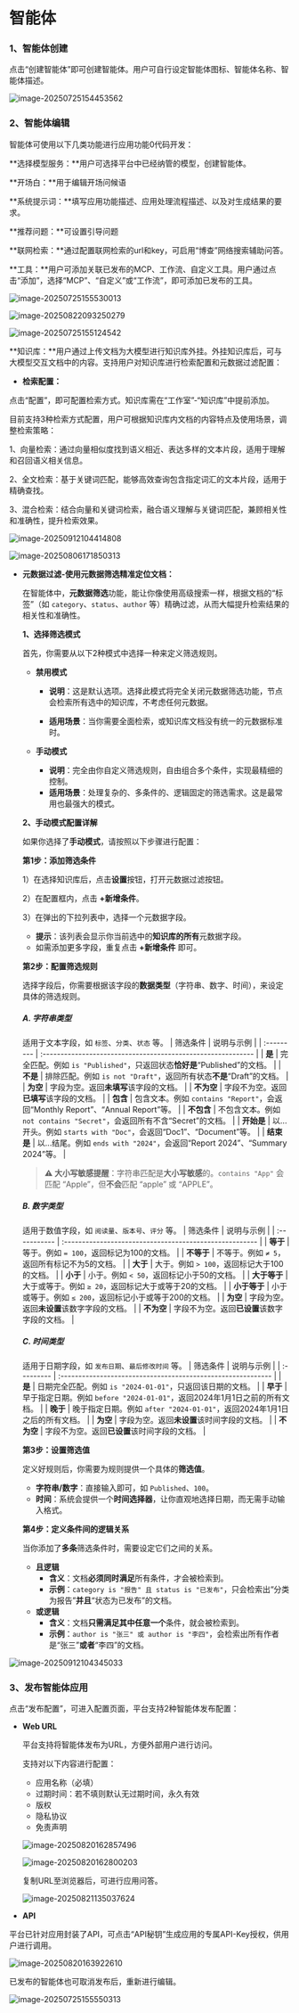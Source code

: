 # 智能体

### **1、智能体创建**

点击“创建智能体”即可创建智能体。用户可自行设定智能体图标、智能体名称、智能体描述。

![image-20250725154453562](assets/image-20250725154453562.png)

### **2、智能体编辑**

智能体可使用以下几类功能进行应用功能0代码开发：

**选择模型服务：**用户可选择平台中已经纳管的模型，创建智能体。

**开场白：**用于编辑开场问候语

**系统提示词：**填写应用功能描述、应用处理流程描述、以及对生成结果的要求。

**推荐问题：**可设置引导问题

**联网检索：**通过配置联网检索的url和key，可启用“博查”网络搜索辅助问答。

**工具：**用户可添加关联已发布的MCP、工作流、自定义工具。用户通过点击“添加”，选择“MCP”、“自定义”或“工作流”，即可添加已发布的工具。

![image-20250725155530013](assets/image-20250725155530013.png)

![image-20250822093250279](assets/image-20250822093250279.png)

![image-20250725155124542](assets/image-20250725155124542.png)

**知识库：**用户通过上传文档为大模型进行知识库外挂。外挂知识库后，可与大模型交互文档中的内容。支持用户对知识库进行检索配置和元数据过滤配置：

- **检索配置：**

点击“配置”，即可配置检索方式。知识库需在“工作室”-“知识库”中提前添加。

目前支持3种检索方式配置，用户可根据知识库内文档的内容特点及使用场景，调整检索策略：

1、向量检索：通过向量相似度找到语义相近、表达多样的文本片段，适用于理解和召回语义相关信息。

2、全文检索：基于关键词匹配，能够高效查询包含指定词汇的文本片段，适用于精确查找。

3、混合检索：结合向量和关键词检索，融合语义理解与关键词匹配，兼顾相关性和准确性，提升检索效果。

![image-20250912104414808](assets/image-20250912104414808.png)

![image-20250806171850313](assets/image-20250806171850313.png)

- **元数据过滤-使用元数据筛选精准定位文档：**

  在智能体中，**元数据筛选**功能，能让你像使用高级搜索一样，根据文档的“标签”（如 `category`、`status`、`author` 等）精确过滤，从而大幅提升检索结果的相关性和准确性。

  **1、选择筛选模式**

  首先，你需要从以下2种模式中选择一种来定义筛选规则。

  - **禁用模式**

    *   **说明**：这是默认选项。选择此模式将完全关闭元数据筛选功能，节点会检索所有选中的知识库，不考虑任何元数据。

    *   **适用场景**：当你需要全面检索，或知识库文档没有统一的元数据标准时。

  - **手动模式**

    *   **说明**：完全由你自定义筛选规则，自由组合多个条件，实现最精细的控制。
    *   **适用场景**：处理复杂的、多条件的、逻辑固定的筛选需求。这是最常用也最强大的模式。

  **2、手动模式配置详解**

  如果你选择了**手动模式**，请按照以下步骤进行配置：

  **第1步：添加筛选条件**

  1）在选择知识库后，点击**设置**按钮，打开元数据过滤按钮。

  2）在配置框内，点击 **+新增条件**。

  3）在弹出的下拉列表中，选择一个元数据字段。

  *   **提示**：该列表会显示你当前选中的**知识库的所有**元数据字段。
  *   如需添加更多字段，重复点击 **+新增条件** 即可。

  **第2步：配置筛选规则**

  选择字段后，你需要根据该字段的**数据类型**（字符串、数字、时间），来设定具体的筛选规则。
  ##### **A. 字符串类型**
  适用于文本字段，如 `标签`、`分类`、`状态` 等。
  | 筛选条件   | 说明与示例                                                   |
  | :--------- | :----------------------------------------------------------- |
  | **是**     | 完全匹配。例如 `is "Published"`，只返回状态**恰好是**“Published”的文档。 |
  | **不是**   | 排除匹配。例如 `is not "Draft"`，返回所有状态**不是**“Draft”的文档。 |
  | **为空**   | 字段为空。返回**未填写**该字段的文档。                       |
  | **不为空** | 字段不为空。返回**已填写**该字段的文档。                     |
  | **包含**   | 包含文本。例如 `contains "Report"`，会返回“Monthly Report”、“Annual Report”等。 |
  | **不包含** | 不包含文本。例如 `not contains "Secret"`，会返回所有不含“Secret”的文档。 |
  | **开始是** | 以...开头。例如 `starts with "Doc"`，会返回“Doc1”、“Document”等。 |
  | **结束是** | 以...结尾。例如 `ends with "2024"`，会返回“Report 2024”、“Summary 2024”等。 |
  > **⚠️ 大小写敏感提醒**：字符串匹配是**大小写敏感**的。`contains "App"` 会匹配 “Apple”，但**不会**匹配 “apple” 或 “APPLE”。
  ##### **B. 数字类型**
  适用于数值字段，如 `阅读量`、`版本号`、`评分` 等。
  | 筛选条件     | 说明与示例                                              |
  | :----------- | :------------------------------------------------------ |
  | **等于**     | 等于。例如 `= 100`，返回标记为100的文档。               |
  | **不等于**   | 不等于。例如 `≠ 5`，返回所有标记不为5的文档。           |
  | **大于**     | 大于。例如 `> 100`，返回标记大于100的文档。             |
  | **小于**     | 小于。例如 `< 50`，返回标记小于50的文档。               |
  | **大于等于** | 大于或等于。例如 `≥ 20`，返回标记大于或等于20的文档。   |
  | **小于等于** | 小于或等于。例如 `≤ 200`，返回标记小于或等于200的文档。 |
  | **为空**     | 字段为空。返回**未设置**该数字字段的文档。              |
  | **不为空**   | 字段不为空。返回**已设置**该数字字段的文档。            |
  ##### **C. 时间类型**
  适用于日期字段，如 `发布日期`、`最后修改时间` 等。
  | 筛选条件   | 说明与示例                                                   |
  | :--------- | :----------------------------------------------------------- |
  | **是**     | 日期完全匹配。例如 `is "2024-01-01"`，只返回该日期的文档。   |
  | **早于**   | 早于指定日期。例如 `before "2024-01-01"`，返回2024年1月1日之前的所有文档。 |
  | **晚于**   | 晚于指定日期。例如 `after "2024-01-01"`，返回2024年1月1日之后的所有文档。 |
  | **为空**   | 字段为空。返回**未设置**该时间字段的文档。                   |
  | **不为空** | 字段不为空。返回**已设置**该时间字段的文档。                 |
  
  **第3步：设置筛选值**
  
  定义好规则后，你需要为规则提供一个具体的**筛选值**。
  
  *   **字符串/数字**：直接输入即可，如 `Published`、`100`。
  *   **时间**：系统会提供一个**时间选择器**，让你直观地选择日期，而无需手动输入格式。

  **第4步：定义条件间的逻辑关系**
  
  当你添加了**多条**筛选条件时，需要设定它们之间的关系。
  *   **且逻辑**
      *   **含义**：文档**必须同时满足**所有条件，才会被检索到。
      *   **示例**：`category is "报告" 且 status is "已发布"`，只会检索出“分类为报告”**并且**“状态为已发布”的文档。
  *   **或逻辑**
      *   **含义**：文档**只需满足其中任意一个**条件，就会被检索到。
      *   **示例**：`author is "张三" 或 author is "李四"`，会检索出所有作者是“张三”**或者**“李四”的文档。

![image-20250912104345033](assets/image-20250912104345033.png)



### **3、发布智能体应用**

点击“发布配置”，可进入配置页面，平台支持2种智能体发布配置：

- **Web URL**

  平台支持将智能体发布为URL，方便外部用户进行访问。

  支持对以下内容进行配置：

  - 应用名称（必填）
  - 过期时间：若不填则默认无过期时间，永久有效
  - 版权
  - 隐私协议
  - 免责声明

  ![image-20250820162857496](assets/image-20250820162857496.png)

  ![image-20250820162800203](assets/image-20250820162800203.png)

  复制URL至浏览器后，可进行应用问答。

  ![image-20250821135037624](assets/image-20250821135037624.png)

- **API**

平台已针对应用封装了API，可点击“API秘钥”生成应用的专属API-Key授权，供用户进行调用。

![image-20250820163922610](assets/image-20250820163922610.png)

已发布的智能体也可取消发布后，重新进行编辑。

![image-20250725155550313](assets/image-20250725155550313.png)